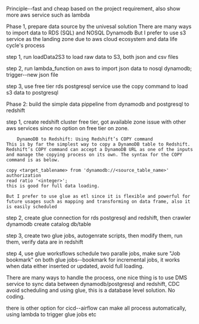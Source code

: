 Principle--fast and cheap based on the project requirement, also show more aws service such as lambda

Phase 1, prepare data source by the univesal solution
There are many ways to import data to RDS (SQL) and NOSQL Dynamodb
But I prefer to use s3 service as the landing zone due to aws cloud ecosystem and data life cycle's process

step 1, run loadData2S3 to load raw data to S3, both json and csv files

step 2, run lambda_function on aws to import json data to nosql dynamodb;
        trigger--new json file

step 3, use free tier rds postgresql service 
        use the copy command to load s3 data to postgresql


Phase 2: build the simple data pippeline from dynamodb and postgresql to redshift

step 1, create redshift cluster free tier, got available zone issue with other aws services since no option on 
free tier on zone.
``` there are serveral ways to handle the dataflow from dynamodb to redshit 
    DynamoDB to Redshift: Using Redshift’s COPY command
This is by far the simplest way to copy a DynamoDB table to Redshift. Redshift’s COPY command can accept a DynamoDB URL as one of the inputs and manage the copying process on its own. The syntax for the COPY command is as below. 

copy <target_tablename> from 'dynamodb://<source_table_name>'
authorization
read ratio '<integer>';
this is good for full data loading.

But I prefer to use glue as etl since it is flexible and powerful for future usages such as mapping and transforming on data frame, also it is easily scheduled

```
step 2, create glue connection for rds postgresql and redshift, then crawler dynamodb create catalog  db/table

step 3, create two glue jobs, autogenrate scripts, then modify them, run them, verify data are in redshift

step 4, use glue worksflows schedule two paralle jobs, make sure "Job bookmark" on both glue jobs--bookmark for incremental jobs, it works when data either inserted or updated, avoid full loading.

There are many ways to handle the process, one nice thing is to use DMS service to sync data between dynamodb/postgresql and redshift, CDC avoid scheduling and using glue, this is a database level solution. No coding.

there is other option for cicd--airflow can make all process automatically, using lambda to trigger glue jobs etc





